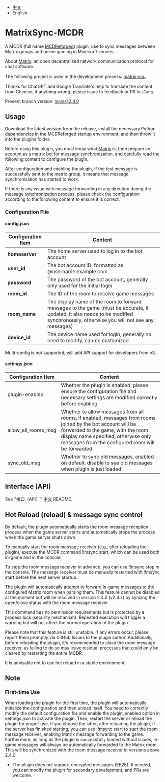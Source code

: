 - [中文](https://github.com/Mooling0602/MatrixSync-MCDR/blob/README.md)
- English

# MatrixSync-MCDR
A MCDR (full name [MCDReforged](https://mcdreforged.com/)) plugin, use to sync messages between Matrix groups and online gaming in Minecraft servers.

About [Matrix](https://matrix.org/): an open decentralized network communication protocol for chat software.

The following project is used in the development process: [matrix-nio](https://pypi.org/project/matrix-nio/)。

Thanks for ChatGPT and Google Translate's help to translate the content from Chinese, if anything wrong, please issue to feedback or PR to `/lang`.

Present branch version: main@2.4.0

## Usage
Download the latest version from the release, install the necessary Python dependencies in the MCDReforged startup environment, and then throw it into the plugins folder.

Before using this plugin, you must know what [Matrix](https://matrix.org/) is, then prepare an account as a matrix bot for message synchronization, and carefully read the following content to configure the plugin.

After configuration and enabling the plugin, if the test message is successfully sent to the matrix group, it means that message synchronization has started to work.

If there is any issue with message forwarding in any direction during the message synchronization process, please check the configuration according to the following content to ensure it is correct.

### Configuration File
#### config.json

| Configuration Item | Content |
| - | - |
| **homeserver** | The home server used to log in to the bot account |
| **user_id** | The bot account ID, formatted as @username:example.com |
| **password** | The password of the bot account, generally only used for the initial login |
| **room_id** | The ID of the room to receive game messages |
| **room_name** | The display name of the room to forward messages to the game (must be accurate, if updated, it also needs to be modified synchronously, otherwise you will not see any messages) |
| **device_id** | The device name used for login, generally no need to modify, can be customized |

Multi-config is not supported, will add API support for developers from v3.
#### settings.json

| Configuration Item | Content |
| - | - |
| plugin-enabled | Whether the plugin is enabled, please ensure the configuration file and necessary settings are modified correctly before enabling |
| allow_all_rooms_msg | Whether to allow messages from all rooms, if enabled, messages from rooms joined by the bot account will be forwarded to the game, with the room display name specified, otherwise only messages from the configured room will be forwarded |
| sync_old_msg | Whether to sync old messages, enabled on default, disable to see old messages when plugin is just loaded |

## Interface (API)
See "接口（API）" [中文](https://github.com/Mooling0602/MatrixSync-MCDR/blob/README.md) README.

## Hot Reload (reload) & message sync control
By default, the plugin automatically starts the room message reception process when the game server starts and automatically stops the process when the game server shuts down.

To manually start the room message receiver (e.g., after reloading the plugin), execute the MCDR command !!msync start, which can be used both in-game and in the console.

To stop the room message receiver in advance, you can use !!msync stop in the console. The message receiver must be manually restarted with !!msync start before the next server startup.

The plugin will automatically attempt to forward in-game messages to the configured Matrix room when parsing them. This feature cannot be disabled at the moment but will be resolved in version 2.4.0 (v2.4.x) by syncing the open/close status with the room message receiver.

This command has no permission requirements but is protected by a process lock (security mechanism). Repeated execution will trigger a warning but will not affect the normal operation of the plugin.

Please note that this feature is still unstable. If any errors occur, please report them promptly via GitHub Issues to the plugin author. Additionally, before reloading the plugin, it's recommended to close the room message receiver, as failing to do so may leave residual processes that could only be cleared by restarting the entire MCDR.

It is advisable not to use hot reload in a stable environment.

## Note
### First-time Use
When loading the plugin for the first time, the plugin will automatically initialize the configuration and then unload itself. You need to correctly modify the default configuration file and enable the plugin_enabled option in settings.json to activate the plugin. Then, restart the server or reload the plugin for proper use. If you choose the latter, after reloading the plugin, if the server has finished starting, you can use !!msync start to start the room message receiver, enabling Matrix message forwarding to the game. Furthermore, as long as the plugin is successfully loaded without issues, in-game messages will always be automatically forwarded to the Matrix room. This will be synchronized with the room message receiver in versions above 2.4.0.

- The plugin does not support encrypted messages (EE2E). If needed, you can modify the plugin for secondary development, and PRs are welcome.
